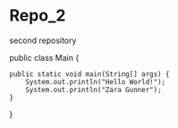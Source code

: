 # Repo_2
second repository


public class Main {

    public static void main(String[] args) {
        System.out.println("Hello World!");
        System.out.println("Zara Gunner");
    }
}
